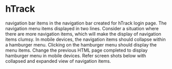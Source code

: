 # hTrack
navigation bar items in the navigation bar created for hTrack login page. The navigation menu items displayed in two lines. Consider a situation where there are more navigation items, which will make the display of navigation items clumsy. In mobile devices, the navigation items should collapse within a hamburger menu. Clicking on the hamburger menu should display the menu items. Change the previous HTML page completed to display hamburger menu in mobile devices. Refer screen shots below with collapsed and expanded view of navigation items.
